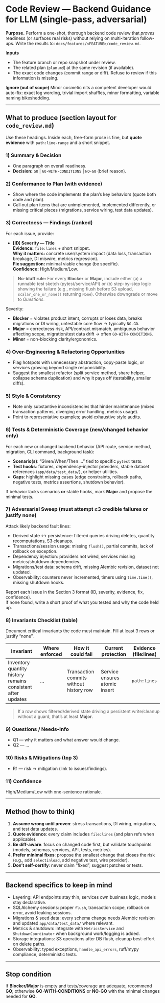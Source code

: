 # Code Review — Backend Guidance for LLM (single-pass, adversarial)

**Purpose.** Perform a one-shot, thorough backend code review that *proves* readiness (or surfaces real risks) without relying on multi-iteration follow-ups. Write the results to:
`docs/features/<FEATURE>/code_review.md`.

**Inputs**
- The feature branch or repo snapshot under review.
- The related plan (`plan.md`) at the same revision (if available).
- The exact code changes (commit range or diff). Refuse to review if this information is missing.

**Ignore (out of scope)**
Minor cosmetic nits a competent developer would auto-fix: exact log wording, trivial import shuffles, minor formatting, variable naming bikeshedding.

---

## What to produce (section layout for `code_review.md`)
Use these headings. Inside each, free-form prose is fine, but **quote evidence** with `path:line-range` and a short snippet.

### 1) Summary & Decision
- One paragraph on overall readiness.
- **Decision:** `GO` | `GO-WITH-CONDITIONS` | `NO-GO` (brief reason).

### 2) Conformance to Plan (with evidence)
- Show where the code implements the plan’s key behaviors (quote both code and plan).
- Call out plan items that are unimplemented, implemented differently, or missing critical pieces (migrations, service wiring, test data updates).

### 3) Correctness — Findings (ranked)
For each issue, provide:
- **[ID] Severity — Title**  
  **Evidence:** `file:lines` + short snippet.  
  **Why it matters:** concrete user/system impact (data loss, transaction breakage, DI miswire, metrics regression).  
  **Fix suggestion:** minimal viable change (be specific).  
  **Confidence:** High/Medium/Low.

> **No-bluff rule:** For every **Blocker** or **Major**, include either (a) a runnable test sketch (pytest/service/API) or (b) step-by-step logic showing the failure (e.g., missing flush before S3 upload, `scalar_one_or_none()` returning `None`). Otherwise downgrade or move to *Questions*.

Severity:
- **Blocker** = violates product intent, corrupts or loses data, breaks migrations or DI wiring, untestable core flow → typically `NO-GO`.
- **Major** = correctness risk, API/contract mismatch, ambiguous behavior affecting scope, migration/test data drift → often `GO-WITH-CONDITIONS`.
- **Minor** = non-blocking clarity/ergonomics.

### 4) Over-Engineering & Refactoring Opportunities
- Flag hotspots with unnecessary abstraction, copy-paste logic, or services growing beyond single responsibility.
- Suggest the smallest refactor (split service method, share helper, collapse schema duplication) and why it pays off (testability, smaller diffs).

### 5) Style & Consistency
- Note only substantive inconsistencies that hinder maintenance (mixed transaction patterns, diverging error handling, metrics usage).
- Point to representative examples; avoid exhaustive style audits.

### 6) Tests & Deterministic Coverage (new/changed behavior only)
For each new or changed backend behavior (API route, service method, migration, CLI command, background task):
- **Scenario(s)**: “Given/When/Then …” tied to specific `pytest` tests.
- **Test hooks**: fixtures, dependency-injector providers, stable dataset references (`app/data/test_data/`), or helper utilities.
- **Gaps**: highlight missing cases (edge constraints, rollback paths, negative tests, metrics assertions, shutdown behavior).

If behavior lacks scenarios **or** stable hooks, mark **Major** and propose the minimal tests.

### 7) **Adversarial Sweep (must attempt ≥3 credible failures or justify none)**
Attack likely backend fault lines:
- Derived state ↔ persistence: filtered queries driving deletes, quantity recomputations, S3 cleanups.
- Transactions/session usage: missing `flush()`, partial commits, lack of rollback on exception.
- Dependency injection: providers not wired, services missing metrics/shutdown dependencies.
- Migrations/test data: schema drift, missing Alembic revision, dataset not updated.
- Observability: counters never incremented, timers using `time.time()`, missing shutdown hooks.

Report each issue in the Section 3 format (ID, severity, evidence, fix, confidence).  
If none found, write a short proof of what you tested and why the code held up.

### 8) Invariants Checklist (table)
Document critical invariants the code must maintain. Fill at least 3 rows or justify “none”.

| Invariant | Where enforced | How it could fail | Current protection | Evidence (file:lines) |
|---|---|---|---|---|
| Inventory quantity history remains consistent after updates | ... | Transaction commits without history row | Service ensures atomic insert | `path:lines` |

> If a row shows filtered/derived state driving a persistent write/cleanup without a guard, that’s at least **Major**.

### 9) Questions / Needs-Info
- Q1 — why it matters and what answer would change.
- Q2 — …

### 10) Risks & Mitigations (top 3)
- R1 — risk → mitigation (link to issues/findings).

### 11) Confidence
High/Medium/Low with one-sentence rationale.

---

## Method (how to think)
1) **Assume wrong until proven**: stress transactions, DI wiring, migrations, and test data updates.  
2) **Quote evidence**: every claim includes `file:lines` (and plan refs when applicable).  
3) **Be diff-aware**: focus on changed code first, but validate touchpoints (models, schemas, services, API, tests, metrics).  
4) **Prefer minimal fixes**: propose the smallest change that closes the risk (e.g., add `selectinload`, add negative test, wire provider).  
5) **Don’t self-certify**: never claim “fixed”; suggest patches or tests.

---

## Backend specifics to keep in mind
- Layering: API endpoints stay thin, services own business logic, models stay declarative.
- SQLAlchemy sessions: proper `flush`, transaction scope, rollback on error, avoid leaking sessions.
- Migrations & seed data: every schema change needs Alembic revision and updated `app/data/test_data/` where relevant.
- Metrics & shutdown: integrate with `MetricsService` and `ShutdownCoordinator` when background work/logging is added.
- Storage integrations: S3 operations after DB flush, cleanup best-effort on delete paths.
- Observability: typed exceptions, `handle_api_errors`, ruff/mypy compliance, deterministic tests.

---

## Stop condition
If **Blocker/Major** is empty and tests/coverage are adequate, recommend **GO**; otherwise **GO-WITH-CONDITIONS** or **NO-GO** with the minimal changes needed for **GO**.
